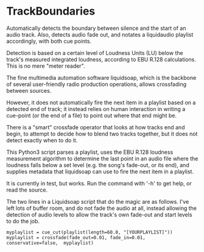 # TrackBoundaries
Automatically detects the boundary between silence and the start of an audio track. Also, detects audio fade out, and notates a liquidaudio playlist accordingly, with both cue points.

Detection is based on a certain level of Loudness Units (LU) below the track's measured integrated loudness, according to EBU R.128 calculations. This is no mere "meter reader".

The fine multimedia automation software liquidsoap, which is the backbone of several user-friendly radio production operations, allows crossfading between sources.

However, it does not automatically fire the next item in a playlist based on a detected end of track; it instead relies on human interaction in writing a cue-point (or the end of a file) to point out where that end might be. 

There is a "smart" crossfade operator that looks at how tracks end and begin, to attempt to decide how to blend two tracks together, but it does not detect exactly when to do it.

This Python3 script parses a playlist, uses the EBU R.128 loudness measurement algorithm to determine the last point in an audio file where the loudness falls below a set level (e.g. the song's fade-out, or its end), and supplies metadata that liquidsoap can use to fire the next item in a playlist.

It is currently in test, but works. Run the command with '-h' to get help, or read the source.

The two lines in a Liquidsoap script that do the magic are as follows. I've left lots of buffer room, and do not fade the audio at all, instead allowing the detection of audio levels to allow the track's own fade-out and start levels to do the job.

```
myplaylist = cue_cut(playlist(length=60.0, "[YOURPLAYLIST]"))
myplaylist = crossfade(fade_out=0.01, fade_in=0.01, conservative=false,  myplaylist)
```

